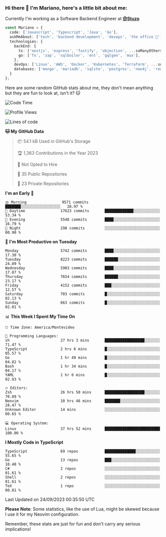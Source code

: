### Hi there 👋 I'm Mariano, here's a little bit about me:

Currently I'm working as a Software Backend Engineer at [**@Stuzo**](https://www.stuzo.com/)

```ts
const Mariano = {
  code: ['Javascript', 'Typescript', 'Java', 'Go'],
  askMeAbout: ['tech', 'backend development', 'devops', 'the office 💼'],
  technologies: {
    backEnd: {
      ts: ['nestjs', 'express', 'fastify', 'objection', ...soManyOthersFrameworks],
      go: ['fx', 'zap', 'sqlboiler', 'ent', 'gqlgen', 'mux'],
    },
    devOps: ['Linux', 'AWS', 'Docker', 'Kubernetes', 'Terraform', ...soManyOthersTools],
    databases: ['mongo', 'mariadb', 'sqlite', 'postgres', 'neo4j', 'redis', ...],
  }
};
```

Here are some random GitHub stats about me, they don't mean anything but they are fun to look at, isn't it? 🐱

<!--START_SECTION:waka-->
![Code Time](http://img.shields.io/badge/Code%20Time-1%2C258%20hrs%207%20mins-blue)

![Profile Views](http://img.shields.io/badge/Profile%20Views-0-blue)

![Lines of code](https://img.shields.io/badge/From%20Hello%20World%20I%27ve%20Written-11.3%20million%20lines%20of%20code-blue)

**🐱 My GitHub Data** 

> 📦 54.1 kB Used in GitHub's Storage 
 > 
> 🏆 1,363 Contributions in the Year 2023
 > 
> 🚫 Not Opted to Hire
 > 
> 📜 35 Public Repositories 
 > 
> 🔑 23 Private Repositories 
 > 
**I'm an Early 🐤** 

```text
🌞 Morning                9571 commits        ███████░░░░░░░░░░░░░░░░░░   28.97 % 
🌆 Daytime                17623 commits       █████████████░░░░░░░░░░░░   53.34 % 
🌃 Evening                5548 commits        ████░░░░░░░░░░░░░░░░░░░░░   16.79 % 
🌙 Night                  298 commits         ░░░░░░░░░░░░░░░░░░░░░░░░░   00.90 % 
```
📅 **I'm Most Productive on Tuesday** 

```text
Monday                   5742 commits        ████░░░░░░░░░░░░░░░░░░░░░   17.38 % 
Tuesday                  8223 commits        ██████░░░░░░░░░░░░░░░░░░░   24.89 % 
Wednesday                5903 commits        ████░░░░░░░░░░░░░░░░░░░░░   17.87 % 
Thursday                 7654 commits        ██████░░░░░░░░░░░░░░░░░░░   23.17 % 
Friday                   4152 commits        ███░░░░░░░░░░░░░░░░░░░░░░   12.57 % 
Saturday                 703 commits         █░░░░░░░░░░░░░░░░░░░░░░░░   02.13 % 
Sunday                   663 commits         █░░░░░░░░░░░░░░░░░░░░░░░░   02.01 % 
```


📊 **This Week I Spent My Time On** 

```text
🕑︎ Time Zone: America/Montevideo

💬 Programming Languages: 
sh                       27 hrs 3 mins       ██████████████████░░░░░░░   71.47 % 
TypeScript               2 hrs 6 mins        █░░░░░░░░░░░░░░░░░░░░░░░░   05.57 % 
Go                       1 hr 49 mins        █░░░░░░░░░░░░░░░░░░░░░░░░   04.82 % 
Bash                     1 hr 34 mins        █░░░░░░░░░░░░░░░░░░░░░░░░   04.17 % 
YAML                     1 hr 6 mins         █░░░░░░░░░░░░░░░░░░░░░░░░   02.93 % 

🔥 Editors: 
Zsh                      26 hrs 50 mins      ██████████████████░░░░░░░   70.89 % 
Neovim                   10 hrs 46 mins      ███████░░░░░░░░░░░░░░░░░░   28.47 % 
Unknown Editor           14 mins             ░░░░░░░░░░░░░░░░░░░░░░░░░   00.65 % 

💻 Operating System: 
Linux                    37 hrs 52 mins      █████████████████████████   100.00 % 
```

**I Mostly Code in TypeScript** 

```text
TypeScript               69 repos            ██████████████░░░░░░░░░░░   55.65 % 
Go                       13 repos            ███░░░░░░░░░░░░░░░░░░░░░░   10.48 % 
C#                       2 repos             ░░░░░░░░░░░░░░░░░░░░░░░░░   01.61 % 
Shell                    2 repos             ░░░░░░░░░░░░░░░░░░░░░░░░░   01.61 % 
TeX                      1 repo              ░░░░░░░░░░░░░░░░░░░░░░░░░   00.81 % 
```




 Last Updated on 24/09/2023 00:35:50 UTC
<!--END_SECTION:waka-->

**Please Note**: Some statistics, like the use of Lua, might be skewed because I use it for my Neovim configuration.

Remember, these stats are just for fun and don't carry any serious implications!
